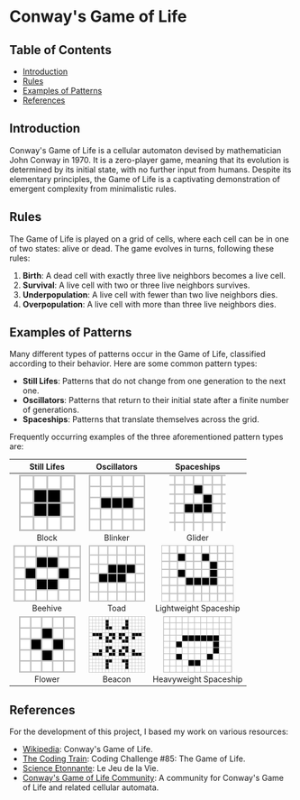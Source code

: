 # Conway's Game of Life

## Table of Contents
- [Introduction](#introduction)
- [Rules](#rules)
- [Examples of Patterns](#examples-of-patterns)
- [References](#references)

## Introduction

Conway's Game of Life is a cellular automaton devised by mathematician John Conway in 1970. It is a zero-player game, meaning that its evolution is determined by its initial state, with no further input from humans. Despite its elementary principles, the Game of Life is a captivating demonstration of emergent complexity from minimalistic rules.
 
## Rules

The Game of Life is played on a grid of cells, where each cell can be in one of two states: alive or dead. The game evolves in turns, following these rules:

1. **Birth**: A dead cell with exactly three live neighbors becomes a live cell.
2. **Survival**: A live cell with two or three live neighbors survives.
3. **Underpopulation**: A live cell with fewer than two live neighbors dies. 
4. **Overpopulation**: A live cell with more than three live neighbors dies. 

## Examples of Patterns

Many different types of patterns occur in the Game of Life, classified according to their behavior. Here are some common pattern types:

- **Still Lifes**: Patterns that do not change from one generation to the next one.
- **Oscillators**: Patterns that return to their initial state after a finite number of generations.
- **Spaceships**: Patterns that translate themselves across the grid.

Frequently occurring examples of the three aforementioned pattern types are: 

|                                  Still Lifes                                       |                                  Oscillators                                        |                                      Spaceships                                            |
|:----------------------------------------------------------------------------------:|:-----------------------------------------------------------------------------------:|:------------------------------------------------------------------------------------------:|
|     <img src="images/still_life/block.png" alt="block" height="100"/> <br> Block   | <img src="images/oscillators/blinker.gif" alt="blinker" height="100"/> <br> Blinker |       <img src="images/spaceships/glider.gif" alt="glider" height="100"/>  <br> Glider     |
| <img src="images/still_life/beehive.png" alt="beehive" height="100"/> <br> Beehive |       <img src="images/oscillators/toad.gif" alt="toad" height="100"/> <br> Toad    | <img src="images/spaceships/LWSS.gif" alt="LWSS" height="100"/> <br> Lightweight Spaceship |
|  <img src="images/still_life/flower.png" alt="flower" height="100"/> <br> Flower   |  <img src="images/oscillators/pulsar.gif" alt="pulsar" height="100"/> <br> Beacon   | <img src="images/spaceships/HWSS.gif" alt="HWSS" height="100"/> <br> Heavyweight Spaceship |

## References

For the development of this project, I based my work on various resources:

- [Wikipedia](https://en.wikipedia.org/wiki/Conway%27s_Game_of_Life): Conway's Game of Life.
- [The Coding Train](https://www.youtube.com/watch?v=FWSR_7kZuYg): Coding Challenge #85: The Game of Life.
- [Science Etonnante](https://www.youtube.com/watch?v=S-W0NX97DB0): Le Jeu de la Vie.
- [Conway's Game of Life Community](https://conwaylife.com/): A community for Conway's Game of Life and related cellular automata.
